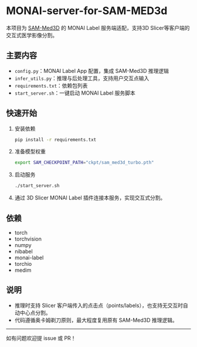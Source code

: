 # MONAI-server-for-SAM-MED3d

本项目为 [SAM-Med3D](https://github.com/bowang-lab/SAM-Med3D) 的 MONAI Label 服务端适配，支持3D Slicer等客户端的交互式医学影像分割。

## 主要内容
- `config.py`：MONAI Label App 配置，集成 SAM-Med3D 推理逻辑
- `infer_utils.py`：推理与后处理工具，支持用户交互点输入
- `requirements.txt`：依赖包列表
- `start_server.sh`：一键启动 MONAI Label 服务脚本

## 快速开始

1. 安装依赖
   ```bash
   pip install -r requirements.txt
   ```
2. 准备模型权重
   ```bash
   export SAM_CHECKPOINT_PATH="ckpt/sam_med3d_turbo.pth"
   ```
3. 启动服务
   ```bash
   ./start_server.sh
   ```
4. 通过 3D Slicer MONAI Label 插件连接本服务，实现交互式分割。

## 依赖
- torch
- torchvision
- numpy
- nibabel
- monai-label
- torchio
- medim

## 说明
- 推理时支持 Slicer 客户端传入的点击点（points/labels），也支持无交互时自动中心点分割。
- 代码遵循奥卡姆剃刀原则，最大程度复用原有 SAM-Med3D 推理逻辑。

---
如有问题欢迎提 issue 或 PR！ 